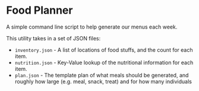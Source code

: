 # Food Planner
A simple command line script to help generate our menus each week.

This utility takes in a set of JSON files:
 * ```inventory.json``` - A list of locations of food stuffs, and the count for each item.
 * ```nutrition.json``` - Key-Value lookup of the nutritional information for each item.
 * ```plan.json``` - The template plan of what meals should be generated, and roughly how large (e.g. meal, snack, treat) and for how many individuals